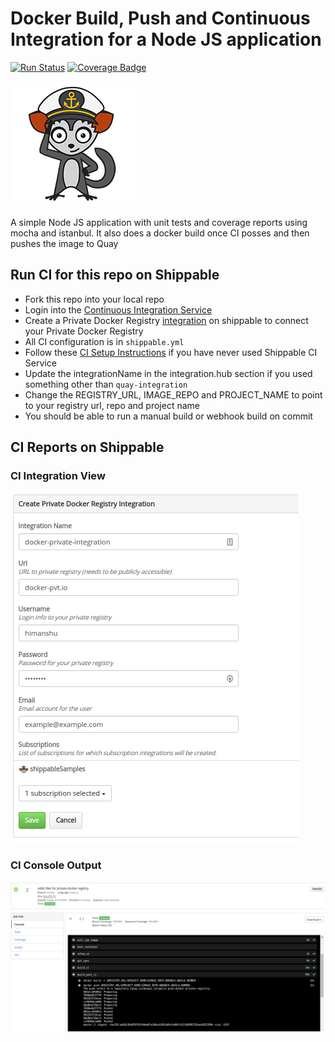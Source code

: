 # Docker Build, Push and Continuous Integration for a Node JS application

[![Run Status](https://api.shippable.com/projects/5901dad2fa2ac30800871159/badge?branch=master)](https://app.shippable.com/github/himanshu0503/ci-push-docker-private-registry) [![Coverage Badge](https://api.shippable.com/projects/5901dad2fa2ac30800871159/coverageBadge?branch=master)](https://app.shippable.com/github/himanshu0503/ci-push-docker-private-registry)

![AyeAye](public/resources/images/captain.png)

A simple Node JS application with unit tests and coverage reports using mocha
and istanbul. It also does a docker build once CI posses and then pushes the image
to Quay

## Run CI for this repo on Shippable
* Fork this repo into your local repo
* Login into the [Continuous Integration Service](https://app.shippable.com)
* Create a Private Docker Registry [integration](http://docs.shippable.com/ci/push-quay/integrations/imageRegistries/privateRegistry/) on shippable to connect your Private Docker Registry
* All CI configuration is in `shippable.yml`
* Follow these [CI Setup Instructions](http://docs.shippable.com/ci/runFirstBuild/) if you have never used Shippable CI Service
* Update the integrationName in the integration.hub section if you used something other than `quay-integration`
* Change the REGISTRY_URL, IMAGE_REPO and PROJECT_NAME to point to your registry url, repo and project name
* You should be able to run a manual build or webhook build on commit

## CI Reports on Shippable

### CI Integration View
![CI Integration View](public/resources/images/integration.png)

### CI Console Output
![CI Console Output](public/resources/images/console.png)
